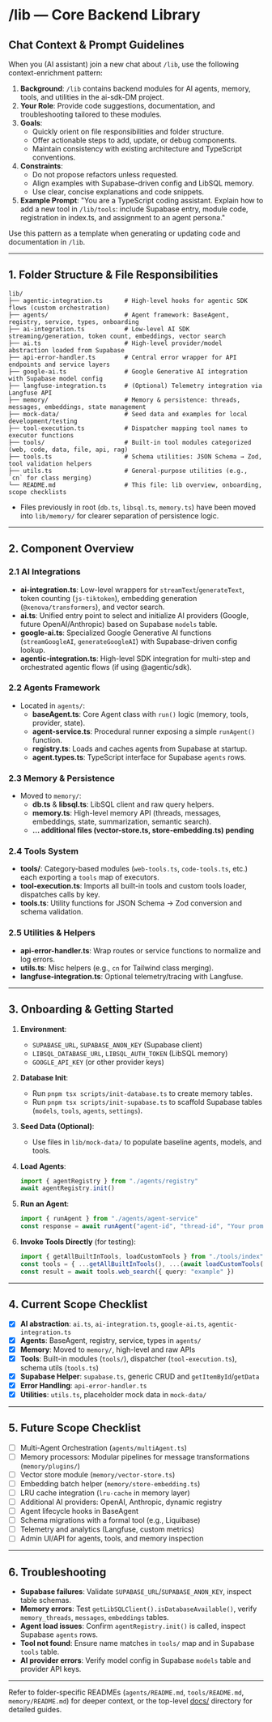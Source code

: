 # /lib — Core Backend Library

## Chat Context & Prompt Guidelines

When you (AI assistant) join a new chat about `/lib`, use the following context-enrichment pattern:

1. **Background**: `/lib` contains backend modules for AI agents, memory, tools, and utilities in the ai-sdk-DM project.
2. **Your Role**: Provide code suggestions, documentation, and troubleshooting tailored to these modules.
3. **Goals**:
   - Quickly orient on file responsibilities and folder structure.
   - Offer actionable steps to add, update, or debug components.
   - Maintain consistency with existing architecture and TypeScript conventions.
4. **Constraints**:
   - Do not propose refactors unless requested.
   - Align examples with Supabase-driven config and LibSQL memory.
   - Use clear, concise explanations and code snippets.
5. **Example Prompt**:
   "You are a TypeScript coding assistant. Explain how to add a new tool in `/lib/tools`: include Supabase entry, module code, registration in index.ts, and assignment to an agent persona."

Use this pattern as a template when generating or updating code and documentation in `/lib`.

---

## 1. Folder Structure & File Responsibilities

```
lib/
├── agentic-integration.ts      # High-level hooks for agentic SDK flows (custom orchestration)
├── agents/                     # Agent framework: BaseAgent, registry, service, types, onboarding
├── ai-integration.ts           # Low-level AI SDK streaming/generation, token count, embeddings, vector search
├── ai.ts                       # High-level provider/model abstraction loaded from Supabase
├── api-error-handler.ts        # Central error wrapper for API endpoints and service layers
├── google-ai.ts                # Google Generative AI integration with Supabase model config
├── langfuse-integration.ts     # (Optional) Telemetry integration via Langfuse API
├── memory/                     # Memory & persistence: threads, messages, embeddings, state management
├── mock-data/                  # Seed data and examples for local development/testing
├── tool-execution.ts           # Dispatcher mapping tool names to executor functions
├── tools/                      # Built-in tool modules categorized (web, code, data, file, api, rag)
├── tools.ts                    # Schema utilities: JSON Schema → Zod, tool validation helpers
├── utils.ts                    # General-purpose utilities (e.g., `cn` for class merging)
└── README.md                   # This file: lib overview, onboarding, scope checklists
```

- Files previously in root (`db.ts`, `libsql.ts`, `memory.ts`) have been moved into `lib/memory/` for clearer separation of persistence logic.

---

## 2. Component Overview

### 2.1 AI Integrations

- **ai-integration.ts**: Low-level wrappers for `streamText`/`generateText`, token counting (`js-tiktoken`), embedding generation (`@xenova/transformers`), and vector search.
- **ai.ts**: Unified entry point to select and initialize AI providers (Google, future OpenAI/Anthropic) based on Supabase `models` table.
- **google-ai.ts**: Specialized Google Generative AI functions (`streamGoogleAI`, `generateGoogleAI`) with Supabase-driven config lookup.
- **agentic-integration.ts**: High-level SDK integration for multi-step and orchestrated agentic flows (if using @agentic/sdk).

### 2.2 Agents Framework

- Located in `agents/`:
  - **baseAgent.ts**: Core Agent class with `run()` logic (memory, tools, provider, state).
  - **agent-service.ts**: Procedural runner exposing a simple `runAgent()` function.
  - **registry.ts**: Loads and caches agents from Supabase at startup.
  - **agent.types.ts**: TypeScript interface for Supabase `agents` rows.

### 2.3 Memory & Persistence

- Moved to `memory/`:
  - **db.ts** & **libsql.ts**: LibSQL client and raw query helpers.
  - **memory.ts**: High-level memory API (threads, messages, embeddings, state, summarization, semantic search).
  - **... additional files (vector-store.ts, store-embedding.ts) pending**

### 2.4 Tools System

- **tools/**: Category-based modules (`web-tools.ts`, `code-tools.ts`, etc.) each exporting a `tools` map of executors.
- **tool-execution.ts**: Imports all built-in tools and custom tools loader, dispatches calls by key.
- **tools.ts**: Utility functions for JSON Schema → Zod conversion and schema validation.

### 2.5 Utilities & Helpers

- **api-error-handler.ts**: Wrap routes or service functions to normalize and log errors.
- **utils.ts**: Misc helpers (e.g., `cn` for Tailwind class merging).
- **langfuse-integration.ts**: Optional telemetry/tracing with Langfuse.

---

## 3. Onboarding & Getting Started

1. **Environment**:
   - `SUPABASE_URL`, `SUPABASE_ANON_KEY` (Supabase client)
   - `LIBSQL_DATABASE_URL`, `LIBSQL_AUTH_TOKEN` (LibSQL memory)
   - `GOOGLE_API_KEY` (or other provider keys)
2. **Database Init**:
   - Run `pnpm tsx scripts/init-database.ts` to create memory tables.
   - Run `pnpm tsx scripts/init-supabase.ts` to scaffold Supabase tables (`models`, `tools`, `agents`, `settings`).
3. **Seed Data (Optional)**:
   - Use files in `lib/mock-data/` to populate baseline agents, models, and tools.
4. **Load Agents**:

   ```ts
   import { agentRegistry } from "./agents/registry"
   await agentRegistry.init()
   ```

5. **Run an Agent**:

   ```ts
   import { runAgent } from "./agents/agent-service"
   const response = await runAgent("agent-id", "thread-id", "Your prompt here")
   ```

6. **Invoke Tools Directly** (for testing):

   ```ts
   import { getAllBuiltInTools, loadCustomTools } from "./tools/index"
   const tools = { ...getAllBuiltInTools(), ...(await loadCustomTools()) }
   const result = await tools.web_search({ query: "example" })
   ```

---

## 4. Current Scope Checklist

- [x] **AI abstraction**: `ai.ts`, `ai-integration.ts`, `google-ai.ts`, `agentic-integration.ts`
- [x] **Agents**: BaseAgent, registry, service, types in `agents/`
- [x] **Memory**: Moved to `memory/`, high-level and raw APIs
- [x] **Tools**: Built-in modules (`tools/`), dispatcher (`tool-execution.ts`), schema utils (`tools.ts`)
- [x] **Supabase Helper**: `supabase.ts`, generic CRUD and `getItemById`/`getData`
- [x] **Error Handling**: `api-error-handler.ts`
- [x] **Utilities**: `utils.ts`, placeholder mock data in `mock-data/`

---

## 5. Future Scope Checklist

- [ ] Multi-Agent Orchestration (`agents/multiAgent.ts`)
- [ ] Memory processors: Modular pipelines for message transformations (`memory/plugins/`)
- [ ] Vector store module (`memory/vector-store.ts`)
- [ ] Embedding batch helper (`memory/store-embedding.ts`)
- [ ] LRU cache integration (`lru-cache` in memory layer)
- [ ] Additional AI providers: OpenAI, Anthropic, dynamic registry
- [ ] Agent lifecycle hooks in BaseAgent
- [ ] Schema migrations with a formal tool (e.g., Liquibase)
- [ ] Telemetry and analytics (Langfuse, custom metrics)
- [ ] Admin UI/API for agents, tools, and memory inspection

---

## 6. Troubleshooting

- **Supabase failures**: Validate `SUPABASE_URL`/`SUPABASE_ANON_KEY`, inspect table schemas.
- **Memory errors**: Test `getLibSQLClient().isDatabaseAvailable()`, verify `memory_threads`, `messages`, `embeddings` tables.
- **Agent load issues**: Confirm `agentRegistry.init()` is called, inspect Supabase `agents` rows.
- **Tool not found**: Ensure name matches in `tools/` map and in Supabase `tools` table.
- **AI provider errors**: Verify model config in Supabase `models` table and provider API keys.

---

Refer to folder-specific READMEs (`agents/README.md`, `tools/README.md`, `memory/README.md`) for deeper context, or the top-level [docs/](../docs/) directory for detailed guides.
